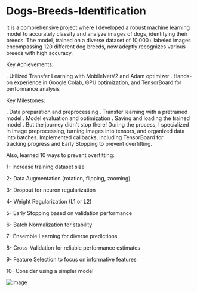 # Dogs-Breeds-Identification

it is a comprehensive project where I developed a robust machine learning model to accurately classify and analyze images of dogs, identifying their breeds. The model, trained on a diverse dataset of 10,000+ labeled images encompassing 120 different dog breeds, now adeptly recognizes various breeds with high accuracy.

Key Achievements:

. Utilized Transfer Learning with MobileNetV2 and Adam optimizer
. Hands-on experience in Google Colab, GPU optimization, and TensorBoard for performance analysis

Key Milestones:

. Data preparation and preprocessing
. Transfer learning with a pretrained model
. Model evaluation and optimization
. Saving and loading the trained model
. But the journey didn't stop there! During the process, I specialized in image preprocessing, turning images into tensors, and organized data into batches. Implemented callbacks, including TensorBoard for     
  tracking progress and Early Stopping to prevent overfitting.

Also, learned 10 ways to prevent overfitting:

1- Increase training dataset size

2- Data Augmentation (rotation, flipping, zooming)

3- Dropout for neuron regularization

4- Weight Regularization (L1 or L2)

5- Early Stopping based on validation performance

6- Batch Normalization for stability

7- Ensemble Learning for diverse predictions

8- Cross-Validation for reliable performance estimates

9- Feature Selection to focus on informative features

10- Consider using a simpler model

![image](https://github.com/elkomy13/Dogs-Breeds-Identification/assets/97259226/19996f77-7ee9-4718-99dd-4ae0f20eb2db)

